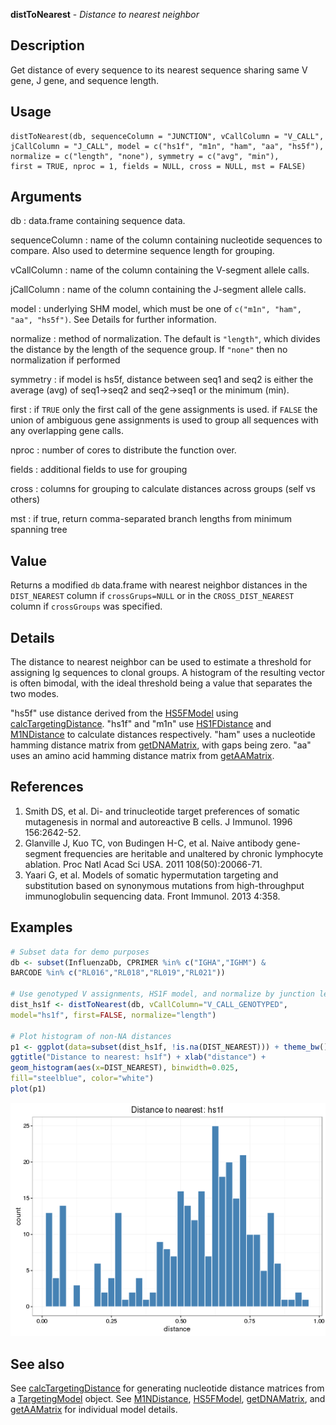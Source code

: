 





**distToNearest** - *Distance to nearest neighbor*

Description
--------------------

Get distance of every sequence to its nearest sequence sharing same V gene, J gene, and
sequence length.


Usage
--------------------
```
distToNearest(db, sequenceColumn = "JUNCTION", vCallColumn = "V_CALL",
jCallColumn = "J_CALL", model = c("hs1f", "m1n", "ham", "aa", "hs5f"),
normalize = c("length", "none"), symmetry = c("avg", "min"),
first = TRUE, nproc = 1, fields = NULL, cross = NULL, mst = FALSE)
```

Arguments
-------------------

db
:   data.frame containing sequence data.

sequenceColumn
:   name of the column containing nucleotide sequences to compare. 
Also used to determine sequence length for grouping.

vCallColumn
:   name of the column containing the V-segment allele calls.

jCallColumn
:   name of the column containing the J-segment allele calls.

model
:   underlying SHM model, which must be one of 
`c("m1n", "ham", "aa", "hs5f")`.
See Details for further information.

normalize
:   method of normalization. The default is `"length"`, which 
divides the distance by the length of the sequence group. If 
`"none"` then no normalization if performed

symmetry
:   if model is hs5f, distance between seq1 and seq2 is either the
average (avg) of seq1->seq2 and seq2->seq1 or the minimum (min).

first
:   if `TRUE` only the first call of the gene assignments 
is used. if `FALSE` the union of ambiguous gene 
assignments is used to group all sequences with any 
overlapping gene calls.

nproc
:   number of cores to distribute the function over.

fields
:   additional fields to use for grouping

cross
:   columns for grouping to calculate distances across groups 
(self vs others)

mst
:   if true, return comma-separated branch lengths from minimum 
spanning tree



Value
-------------------

Returns a modified `db` data.frame with nearest neighbor distances in the 
`DIST_NEAREST` column if `crossGrups=NULL` or in the 
`CROSS_DIST_NEAREST` column if `crossGroups` was specified.

Details
-------------------

The distance to nearest neighbor can be used to estimate a threshold for assigning Ig
sequences to clonal groups. A histogram of the resulting vector is often bimodal, 
with the ideal threshold being a value that separates the two modes.

"hs5f" use distance derived from the [HS5FModel](HS5FModel.md)
using [calcTargetingDistance](calcTargetingDistance.md). "hs1f" and "m1n" use [HS1FDistance](HS1FDistance.md) and 
[M1NDistance](M1NDistance.md) to calculate distances respectively. "ham" uses a nucleotide 
hamming distance matrix from [getDNAMatrix](http://www.inside-r.org/packages/cran/alakazam/docs/getDNAMatrix), with gaps being zero. 
"aa" uses an amino acid hamming distance matrix from [getAAMatrix](http://www.inside-r.org/packages/cran/alakazam/docs/getAAMatrix).

References
-------------------


1. Smith DS, et al. Di- and trinucleotide target preferences of somatic 
mutagenesis in normal and autoreactive B cells. 
J Immunol. 1996 156:2642-52. 
1. Glanville J, Kuo TC, von Budingen H-C, et al. 
Naive antibody gene-segment frequencies are heritable and unaltered by 
chronic lymphocyte ablation. 
Proc Natl Acad Sci USA. 2011 108(50):20066-71.
1. Yaari G, et al. Models of somatic hypermutation targeting and substitution based 
on synonymous mutations from high-throughput immunoglobulin sequencing data. 
Front Immunol. 2013 4:358.
 



Examples
-------------------

```R
# Subset data for demo purposes
db <- subset(InfluenzaDb, CPRIMER %in% c("IGHA","IGHM") & 
BARCODE %in% c("RL016","RL018","RL019","RL021"))

# Use genotyped V assignments, HS1F model, and normalize by junction length
dist_hs1f <- distToNearest(db, vCallColumn="V_CALL_GENOTYPED", 
model="hs1f", first=FALSE, normalize="length")

# Plot histogram of non-NA distances
p1 <- ggplot(data=subset(dist_hs1f, !is.na(DIST_NEAREST))) + theme_bw() + 
ggtitle("Distance to nearest: hs1f") + xlab("distance") +
geom_histogram(aes(x=DIST_NEAREST), binwidth=0.025, 
fill="steelblue", color="white")
plot(p1)
```

![2](distToNearest-2.png)


See also
-------------------

See [calcTargetingDistance](calcTargetingDistance.md) for generating nucleotide distance matrices 
from a [TargetingModel](TargetingModel-class.md) object. See [M1NDistance](M1NDistance.md), 
[HS5FModel](HS5FModel.md), [getDNAMatrix](http://www.inside-r.org/packages/cran/alakazam/docs/getDNAMatrix), and [getAAMatrix](http://www.inside-r.org/packages/cran/alakazam/docs/getAAMatrix)
for individual model details.



